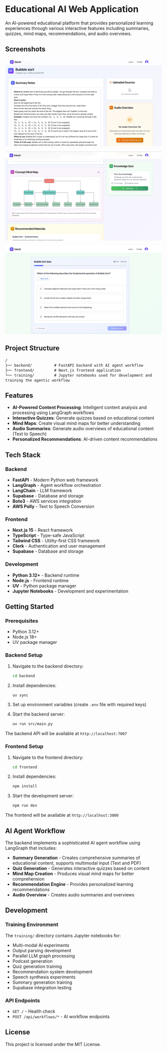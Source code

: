 # Educational AI Web Application

An AI-powered educational platform that provides personalized learning experiences through various interactive features including summaries, quizzes, mind maps, recommendations, and audio overviews.

## Screenshots

![Educational AI Web App Screenshot 1](docs/images/screen-1.jpg)

![Educational AI Web App Screenshot 2](docs/images/screen-2.jpg)

![Educational AI Web App Screenshot 3](docs/images/screen-3.jpg)

## Project Structure

```
/
├── backend/          # FastAPI backend with AI agent workflow
├── frontend/         # Next.js frontend application
└── training/         # Jupyter notebooks used for development and training the agentic workflow
```

## Features

- **AI-Powered Content Processing**: Intelligent content analysis and processing using LangGraph workflows
- **Interactive Quizzes**: Generate quizzes based on educational content
- **Mind Maps**: Create visual mind maps for better understanding
- **Audio Summaries**: Generate audio overviews of educational content (Text to Speech)
- **Personalized Recommendations**: AI-driven content recommendations

## Tech Stack

### Backend

- **FastAPI** - Modern Python web framework
- **LangGraph** - Agent workflow orchestration
- **LangChain** - LLM framework
- **Supabase** - Database and storage
- **Boto3** - AWS services integration
- **AWS Polly** - Text to Speech Conversion

### Frontend

- **Next.js 15** - React framework
- **TypeScript** - Type-safe JavaScript
- **Tailwind CSS** - Utility-first CSS framework
- **Clerk** - Authentication and user management
- **Supabase** - Database and storage

### Development

- **Python 3.12+** - Backend runtime
- **Node.js** - Frontend runtime
- **UV** - Python package manager
- **Jupyter Notebooks** - Development and experimentation

## Getting Started

### Prerequisites

- Python 3.12+
- Node.js 18+
- UV package manager

### Backend Setup

1. Navigate to the backend directory:

   ```bash
   cd backend
   ```

2. Install dependencies:

   ```bash
   uv sync
   ```

3. Set up environment variables (create `.env` file with required keys)

4. Start the backend server:
   ```bash
   uv run src/main.py
   ```

The backend API will be available at `http://localhost:7007`

### Frontend Setup

1. Navigate to the frontend directory:

   ```bash
   cd frontend
   ```

2. Install dependencies:

   ```bash
   npm install
   ```

3. Start the development server:
   ```bash
   npm run dev
   ```

The frontend will be available at `http://localhost:3000`

## AI Agent Workflow

The backend implements a sophisticated AI agent workflow using LangGraph that includes:

- **Summary Generation** - Creates comprehensive summaries of educational content, supports multimodal input (Text and PDF)
- **Quiz Generation** - Generates interactive quizzes based on content
- **Mind Map Creation** - Produces visual mind maps for better comprehension
- **Recommendation Engine** - Provides personalized learning recommendations
- **Audio Overview** - Creates audio summaries and overviews

## Development

### Training Environment

The `training/` directory contains Jupyter notebooks for:

- Multi-modal AI experiments
- Output parsing development
- Parallel LLM graph processing
- Podcast generation
- Quiz generation training
- Recommendation system development
- Speech synthesis experiments
- Summary generation training
- Supabase integration testing

### API Endpoints

- `GET /` - Health check
- `POST /api/workflows/*` - AI workflow endpoints

## License

This project is licensed under the MIT License.
